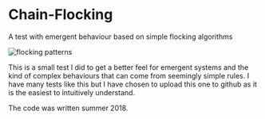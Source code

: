 # Chain-Flocking
A test with emergent behaviour based on simple flocking algorithms

![flocking patterns](https://i.imgur.com/xAVBIjP.png)

This is a small test I did to get a better feel for emergent systems and the kind of complex behaviours that can come from seemingly simple rules. I have many tests like this but I have chosen to upload this one to github as it is the easiest to intuitively understand.

The code was written summer 2018.
